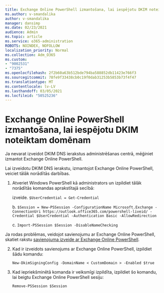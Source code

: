 ```yaml
---
title: Exchange Online PowerShell izmantošana, lai iespējotu DKIM noteiktam domēnam
ms.author: v-smandalika
author: v-smandalika
manager: dansimp
ms.date: 02/23/2021
audience: Admin
ms.topic: article
ms.service: o365-administration
ROBOTS: NOINDEX, NOFOLLOW
localization_priority: Normal
ms.collection: Adm_O365
ms.custom:
- "9002531"
- "7375"
ms.openlocfilehash: 2f2b60a63b512bde794ba588852db11423e766f3
ms.sourcegitcommit: 78fe9f33438cb0c19f0dab31253b5853b73f4f47
ms.translationtype: MT
ms.contentlocale: lv-LV
ms.lasthandoff: 03/05/2021
ms.locfileid: "50525236"
---
```

# <a name="use-exchange-online-powershell-to-enable-dkim-for-a-specific-domain"></a>Exchange Online PowerShell izmantošana, lai iespējotu DKIM noteiktam domēnam

Ja nevarat izveidot DKIM DNS ierakstus administrēšanas centrā, mēģiniet izmantot Exchange Online PowerShell. 

Lai izveidotu DKIM DNS ierakstu, izmantojot Exchange Online PowerShell, veiciet tālāk norādītās darbības.

1. Atveriet Windows PowerShell kā administrators un izpildiet tālāk norādītās komandas aprakstītajā secībā:

    izveide. `$UserCredential = Get-Credential`

    b. `$Session = New-PSSession -ConfigurationName Microsoft.Exchange -ConnectionUri https://outlook.office365.com/powershell-liveid/ -Credential $UserCredential -Authentication Basic -AllowRedirection`

    c. `Import-PSSession $Session -DisableNameChecking`
    
Ja rodas problēmas, veidojot savienojumu ar Exchange Online PowerShell, skatiet rakstu [savienojuma izveide ar Exchange Online PowerShell](https://docs.microsoft.com/powershell/exchange/connect-to-exchange-online-powershell).

2. Kad ir izveidots savienojums ar Exchange Online PowerShell, izpildiet šādu komandu:

    `New-DkimSigningConfig -DomainName < CustomDomain > -Enabled $true`

3. Kad iepriekšminētā komanda ir veiksmīgi izpildīta, izpildiet šo komandu, lai beigtu Exchange Online PowerShell sesiju:

    `Remove-PSSession $Session` 




